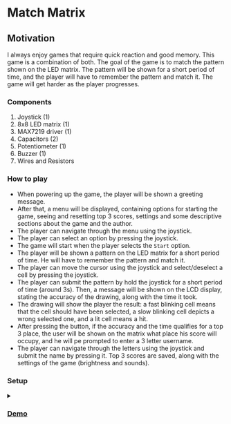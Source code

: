 # Match Matrix

## Motivation
I always enjoy games that require quick reaction and good memory. This game is a combination of both. The goal of the game is to match the pattern shown on the LED matrix. The pattern will be shown for a short period of time, and the player will have to remember the pattern and match it. The game will get harder as the player progresses.

### Components
1. Joystick (1)
2. 8x8 LED matrix (1)
3. MAX7219 driver (1)
4. Capacitors (2)
5. Potentiometer (1)
6. Buzzer (1)
6. Wires and Resistors

### How to play
- When powering up the game, the player will be shown a greeting message.
- After that, a menu will be displayed, containing options for starting the game, seeing and resetting top 3 scores, settings and some descriptive sections about the game and the author.
- The player can navigate through the menu using the joystick.
- The player can select an option by pressing the joystick.
- The game will start when the player selects the `Start` option.
- The player will be shown a pattern on the LED matrix for a short period of time. He will have to remember the pattern and match it.
- The player can move the cursor using the joystick and select/deselect a cell by pressing the joystick.
- The player can submit the pattern by hold the joystick for a short period of time (around 3s). Then, a message will be shown on the LCD display, stating the accuracy of the drawing, along with the time it took.
- The drawing will show the player the result: a fast blinking cell means that the cell should have been selected, a slow blinking cell depicts a wrong selected one, and a lit cell means a hit.
- After pressing the button, if the accuracy and the time qualifies for a top 3 place, the user will be shown on the matrix what place his score will occupy, and he will pe prompted to enter a 3 letter username.
- The player can navigate through the letters using the joystick and submit the name by pressing it. Top 3 scores are saved, along with the settings of the game (brightness and sounds).

### Setup
<details>
<summary></summary>

![Setup](setup.jpg)
</details>

### [Demo](https://www.youtube.com/watch?v=2hp2ziISHN0)
